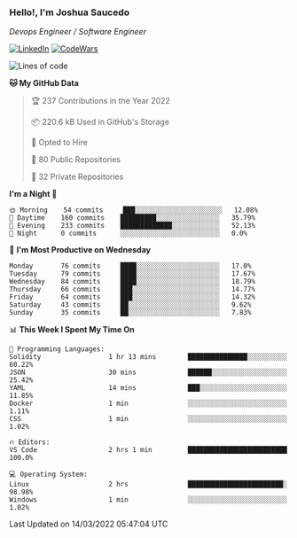 ### Hello!, I'm Joshua Saucedo
*Devops Engineer / Software Engineer*  

[![LinkedIn](https://img.shields.io/badge/LinkedIn-0073b1?logo=linkedin&style=flat-square&logoColor=white)](https://www.linkedin.com/in/joshua-nathanael-saucedo-uriarte-bb0336169/)
[![CodeWars](https://www.codewars.com/users/joshuansu0897/badges/micro)](https://www.codewars.com/users/joshuansu0897)

<!--START_SECTION:waka-->
![Lines of code](https://img.shields.io/badge/From%20Hello%20World%20I%27ve%20Written-2%20Million%20lines%20of%20code-blue)

**🐱 My GitHub Data** 

> 🏆 237 Contributions in the Year 2022
 > 
> 📦 220.6 kB Used in GitHub's Storage 
 > 
> 💼 Opted to Hire
 > 
> 📜 80 Public Repositories 
 > 
> 🔑 32 Private Repositories  
 > 
**I'm a Night 🦉** 

```text
🌞 Morning    54 commits     ███░░░░░░░░░░░░░░░░░░░░░░   12.08% 
🌆 Daytime    160 commits    █████████░░░░░░░░░░░░░░░░   35.79% 
🌃 Evening    233 commits    █████████████░░░░░░░░░░░░   52.13% 
🌙 Night      0 commits      ░░░░░░░░░░░░░░░░░░░░░░░░░   0.0%

```
📅 **I'm Most Productive on Wednesday** 

```text
Monday       76 commits     ████░░░░░░░░░░░░░░░░░░░░░   17.0% 
Tuesday      79 commits     ████░░░░░░░░░░░░░░░░░░░░░   17.67% 
Wednesday    84 commits     ████░░░░░░░░░░░░░░░░░░░░░   18.79% 
Thursday     66 commits     ███░░░░░░░░░░░░░░░░░░░░░░   14.77% 
Friday       64 commits     ███░░░░░░░░░░░░░░░░░░░░░░   14.32% 
Saturday     43 commits     ██░░░░░░░░░░░░░░░░░░░░░░░   9.62% 
Sunday       35 commits     ██░░░░░░░░░░░░░░░░░░░░░░░   7.83%

```


📊 **This Week I Spent My Time On** 

```text
💬 Programming Languages: 
Solidity                 1 hr 13 mins        ███████████████░░░░░░░░░░   60.22% 
JSON                     30 mins             ██████░░░░░░░░░░░░░░░░░░░   25.42% 
YAML                     14 mins             ███░░░░░░░░░░░░░░░░░░░░░░   11.85% 
Docker                   1 min               ░░░░░░░░░░░░░░░░░░░░░░░░░   1.11% 
CSS                      1 min               ░░░░░░░░░░░░░░░░░░░░░░░░░   1.02%

🔥 Editors: 
VS Code                  2 hrs 1 min         █████████████████████████   100.0%

💻 Operating System: 
Linux                    2 hrs               ████████████████████████░   98.98% 
Windows                  1 min               ░░░░░░░░░░░░░░░░░░░░░░░░░   1.02%

```


 Last Updated on 14/03/2022 05:47:04 UTC
<!--END_SECTION:waka-->
